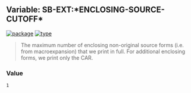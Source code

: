 ## Variable: SB-EXT:\*ENCLOSING-SOURCE-CUTOFF\*
[![package](https://img.shields.io/badge/Package-SB--EXT-5f9ea0.svg?style=social&colorA=999999)](../) [![type](https://img.shields.io/badge/Type-Variable-5f9ea0.svg?style=social&colorA=999999)](../#variable) 

> The maximum number of enclosing non-original source forms (i.e. from
> macroexpansion) that we print in full. For additional enclosing forms, we
> print only the CAR.

### Value
```
1
```
